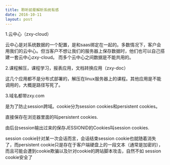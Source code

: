 ```yaml
---
title: 聆听前辈解析系统有感
date: 2016-10-11
layout: post
---
```


1.云中心（zxy-cloud）
   
云中心是对系统数据的一个配置，是和saas绑定在一起的。多数情况下，客户会用我们的云中心。但当客户不想让我们的服务器上保存数据时，他们也可以自己搭建一套云中心zxy-cloud。
而多个云中心之间数据是不能共用的。

2.课程解压，课程学习，报表应用，文档转换应用（zxy-doc）

这几个应用都不是分布式部署的，解压在linux服务器上的课程。其他应用是不能调用的，大概是路径写死了。

3.域名都带zxy.com

是为了防止session跨域。cookie分为session cookies和persistent   cookies。

直接保存在浏览器里面的叫persistent cookies.

由后台session输出过来的保存JESSIONID的Cookies叫session cookies.

session cookie针对某一次会话而言，会话结束session   cookie也就随着消失了，而persistent  cookie只是存在于客户端硬盘上的一段文本（通常是加密的），而且可能会遭到cookie欺骗以及针对cookie的跨站脚本攻击，自然不如   session  cookie安全了


